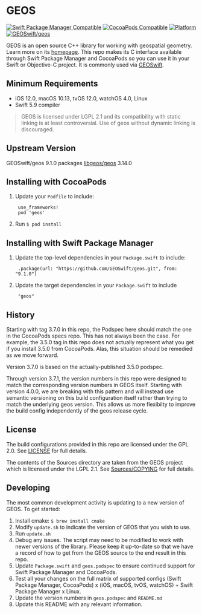 # GEOS

[![Swift Package Manager Compatible](https://img.shields.io/badge/SwiftPM-compatible-4BC51D.svg?style=flat)](https://swift.org/package-manager/)
[![CocoaPods Compatible](https://img.shields.io/cocoapods/v/geos.svg)](https://cocoapods.org)
[![Platform](https://img.shields.io/cocoapods/p/geos.svg?style=flat)](https://github.com/GEOSwift/geos)
[![GEOSwift/geos](https://github.com/GEOSwift/geos/actions/workflows/main.yml/badge.svg)](https://github.com/GEOSwift/geos/actions/workflows/main.yml)

GEOS is an open source C++ library for working with geospatial geometry. Learn
more on its [homepage](https://libgeos.org). This repo makes its C interface
available through Swift Package Manager and CocoaPods so you can use
it in your Swift or Objective-C project. It is commonly used via
[GEOSwift](https://github.com/GEOSwift/GEOSwift).

## Minimum Requirements

* iOS 12.0, macOS 10.13, tvOS 12.0, watchOS 4.0, Linux
* Swift 5.9 compiler

> GEOS is licensed under LGPL 2.1 and its compatibility with static linking is
at least controversial. Use of geos without dynamic linking is discouraged.

## Upstream Version

GEOSwift/geos 9.1.0 packages [libgeos/geos](https://github.com/libgeos/geos) 3.14.0

## Installing with CocoaPods

1. Update your `Podfile` to include:

        use_frameworks!
        pod 'geos'

2. Run `$ pod install`

## Installing with Swift Package Manager

1. Update the top-level dependencies in your `Package.swift` to include:

        .package(url: "https://github.com/GEOSwift/geos.git", from: "9.1.0")

2. Update the target dependencies in your `Package.swift` to include

        "geos"

## History

Starting with tag 3.7.0 in this repo, the Podspec here should match the one in
the CocoaPods specs repo. This has not always been the case. For example, the
3.5.0 tag in this repo does not actually represent what you get if you install
3.5.0 from CocoaPods. Alas, this situation should be remedied as we move
forward.

Version 3.7.0 is based on the actually-published 3.5.0 podspec.

Through version 3.7.1, the version numbers in this repo were designed to match
the corresponding version numbers in GEOS itself. Starting with version 4.0.0,
we are breaking with this pattern and will instead use semantic versioning on
this build configuration itself rather than trying to match the underlying geos
version. This allows us more flexibilty to improve the build config
independently of the geos release cycle.

## License

The build configurations provided in this repo are licensed under the GPL 2.0.
See [LICENSE](LICENSE) for full details.

The contents of the Sources directory are taken from the GEOS project which is
licensed under the LGPL 2.1. See [Sources/COPYING](Sources/COPYING) for full
details.

## Developing

The most common development activity is updating to a new version of GEOS. To
get started:

1. Install cmake: `$ brew install cmake`
2. Modify `update.sh` to indicate the version of GEOS that you wish to use.
3. Run `update.sh`
4. Debug any issues. The script may need to be modified to work with newer
versions of the library. Please keep it up-to-date so that we have a record of
how to get from the GEOS source to the end result in this repo.
5. Update `Package.swift` and `geos.podspec` to ensure
continued support for Swift Package Manager and CocoaPods.
6. Test all your changes on the full matrix of supported configs
(Swift Package Manager, CocoaPods) x (iOS, macOS, tvOS, watchOS) + Swift
Package Manager x Linux.
7. Update the version numbers in `geos.podspec` and `README.md`
8. Update this README with any relevant information.
